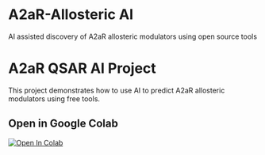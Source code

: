 # A2aR-Allosteric AI
AI assisted discovery of A2aR allosteric modulators using open source tools
# A2aR QSAR AI Project

This project demonstrates how to use AI to predict A2aR allosteric modulators using free tools.

## Open in Google Colab

[![Open In Colab](https://colab.research.google.com/assets/colab-badge.svg)](https://colab.research.google.com/github/wang3ji/A2aR-QSAR-AI/blob/main/A2aR_QSAR_Colab.ipynb)
